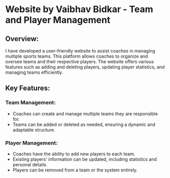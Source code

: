 # Website by Vaibhav Bidkar - Team and Player Management

## Overview:
I have developed a user-friendly website to assist coaches in managing multiple sports teams. This platform allows coaches to organize and oversee teams and their respective players. The website offers various features such as adding and deleting players, updating player statistics, and managing teams efficiently.

## Key Features:

### Team Management:

- Coaches can create and manage multiple teams they are responsible for.
- Teams can be added or deleted as needed, ensuring a dynamic and adaptable structure.
  
### Player Management:

- Coaches have the ability to add new players to each team.
- Existing players' information can be updated, including statistics and personal details.
- Players can be removed from a team or the system entirely.
